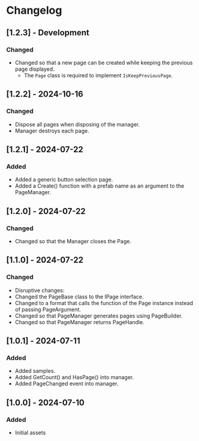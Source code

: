 # Changelog

## [1.2.3] - Development
### Changed
- Changed so that a new page can be created while keeping the previous page displayed.
  - The `Page` class is required to implement `IsKeepPreviousPage`.

## [1.2.2] - 2024-10-16
### Changed
- Dispose all pages when disposing of the manager.
- Manager destroys each page.

## [1.2.1] - 2024-07-22
### Added
- Added a generic button selection page.
- Added a Create() function with a prefab name as an argument to the PageManager.

## [1.2.0] - 2024-07-22
### Changed
- Changed so that the Manager closes the Page.

## [1.1.0] - 2024-07-22
### Changed
- Disruptive changes:
- Changed the PageBase class to the IPage interface.
- Changed to a format that calls the function of the Page instance instead of passing PageArgument.
- Changed so that PageManager generates pages using PageBuilder.
- Changed so that PageManager returns PageHandle.

## [1.0.1] - 2024-07-11
### Added
- Added samples.
- Added GetCount() and HasPage() into manager.
- Added PageChanged event into manager.

## [1.0.0] - 2024-07-10
### Added
- Initial assets
